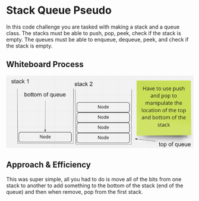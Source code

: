 # Stack Queue Pseudo

In this code challenge you are tasked with making a stack and a queue class. The stacks must be able to push, pop, peek, check if the stack is empty. The queues must be able to enqueue, dequeue, peek, and check if the stack is empty.

## Whiteboard Process

<img src="./stack-queue-pseudo.png" alt="stack-queue-pseudo" />

## Approach & Efficiency

This was super simple, all you had to do is move all of the bits from one stack to another to add something to the bottom of the stack (end of the queue) and then when remove, pop from the first stack.
